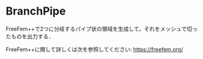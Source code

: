 # BranchPipe

FreeFem++で2つに分岐するパイプ状の領域を生成して，それをメッシュで切ったものを出力する．

FreeFem++に関して詳しくは次を参照してください: https://freefem.org/
